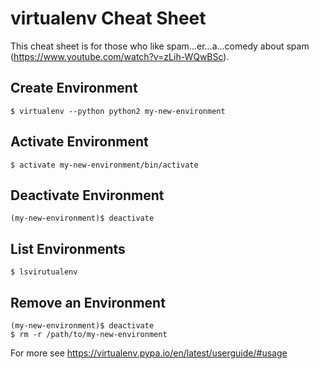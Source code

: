 # virtualenv Cheat Sheet

This cheat sheet is for those who like spam...er...a...comedy about spam (https://www.youtube.com/watch?v=zLih-WQwBSc).

## Create Environment
```
$ virtualenv --python python2 my-new-environment
```

## Activate Environment
```
$ activate my-new-environment/bin/activate
```

## Deactivate Environment
```
(my-new-environment)$ deactivate
```

## List Environments
```
$ lsvirutualenv
```

## Remove an Environment
```
(my-new-environment)$ deactivate
$ rm -r /path/to/my-new-environment
```

For more see https://virtualenv.pypa.io/en/latest/userguide/#usage
